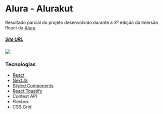 # Alura - Alurakut

Resultado parcial do projeto desenvolvido durante a 3º edição da Imersão React da [Alura](https://www.alura.com.br/)

##### [Site URL](https://alurakut-imersao-react-omega.vercel.app/) 

![](https://github.com/luizsp7m/alurakut-imersao-react/blob/main/design/result.gif)

### Tecnologias
- [React](https://reactjs.org/)
- [NextJS](https://nextjs.org/)
- [Styled Components](https://styled-components.com/)
- [React Toastify](https://github.com/fkhadra/react-toastify#readme)
- Context API
- Flexbox
- CSS Grid
